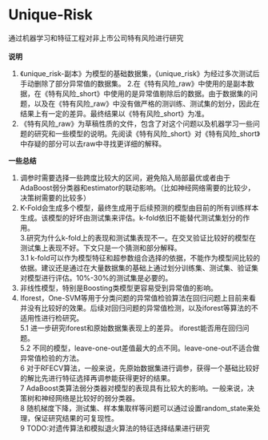 # Unique-Risk
通过机器学习和特征工程对非上市公司特有风险进行研究<br><br>
**说明**
1. 《unique_risk-副本》为模型的基础数据集，《unique_risk》为经过多次测试后手动删除了部分异常值的数据集。
2.在《特有风险_raw》中使用的是副本数据，在《特有风险_short》中使用的是异常值剔除后的数据。由于数据集的问题，以及在《特有风险_raw》中没有做严格的测训练、测试集的划分，因此在结果上有一定的差异。最终结果以《特有风险_short》为准。
3. 《特有风险_raw》为草稿性质的文件，包含了对这个问题以及机器学习一些问题的研究和一些模型的说明。先阅读《特有风险_short》对《特有风险_short》中存疑的部分可以去raw中寻找更详细的解释。

**一些总结**
1. 调参时需要选择一些跨度比较大的区间，避免陷入局部最优或者由于AdaBoost弱分类器和estimator的联动影响。（比如神经网络需要的比较少，决策树需要的比较多）<br>
2. K-Fold会生成多个模型，最终生成用于后续预测的模型由目前的所有训练样本生成。该模型的好坏由测试集来评估。k-fold依旧不能替代测试集划分的作用。<br>
3.研究为什么k-fold上的表现和测试集表现不一。在交叉验证比较好的模型在测试集上表现不好。下文只是一个猜测和部分解释。<br>
3.1 k-fold可以作为模型特征和超参数组合选择的依据，不能作为模型间比较的依据。建议还是通过在大量数据集的基础上通过划分训练集、测试集、验证集对模型进行评估。10%-30%的测试集是必要的。<br>
4. 非线性模型，特别是Boosting类模型更容易受到异常值的影响。<br>
5. Iforest，One-SVM等用于分类问题的异常值检验算法在回归问题上目前来看并没有比较好的效果。后续对回归问题的异常值检测，以及iforest等算法的不适用性进行检研究。<br>
5.1 进一步研究iforest和原始数据集表现上的差异。 iforest能否用在回归问题。<br>
5.2 不同的模型，leave-one-out差值最大的点不同。leave-one-out不适合做异常值检验的方法。<br>
6 对于RFECV算法，一般来说，先原始数据集进行调参，获得一个基础比较好的解比先进行特征选择再调参能获得更好的结果。<br>
7 AdaBoost类算法弱分类器对模型的表现具有比较大的影响。一般来说，决策树和神经网络是比较好的弱分类器。<br>
8 随机梯度下降，测试集、样本集取样等问题可以通过设置random_state来处理，保证研究结果的可复现性。<br>
9 TODO:对遗传算法和模拟退火算法的特征选择结果进行研究
